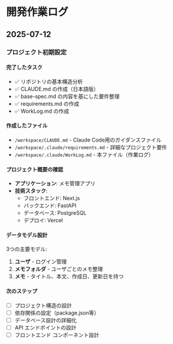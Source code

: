 # 開発作業ログ

## 2025-07-12

### プロジェクト初期設定

#### 完了したタスク
- ✅ リポジトリの基本構造分析
- ✅ CLAUDE.md の作成（日本語版）
- ✅ base-spec.md の内容を基にした要件整理
- ✅ requirements.md の作成
- ✅ WorkLog.md の作成

#### 作成したファイル
- `/workspace/CLAUDE.md` - Claude Code用のガイダンスファイル
- `/workspace/.claude/requirements.md` - 詳細なプロジェクト要件
- `/workspace/.claude/WorkLog.md` - 本ファイル（作業ログ）

#### プロジェクト概要の確認
- **アプリケーション**: メモ管理アプリ
- **技術スタック**: 
  - フロントエンド: Next.js
  - バックエンド: FastAPI
  - データベース: PostgreSQL
  - デプロイ: Vercel

#### データモデル設計
3つの主要モデル:
1. **ユーザ** - ログイン管理
2. **メモフォルダ** - ユーザごとのメモ整理
3. **メモ** - タイトル、本文、作成日、更新日を持つ

#### 次のステップ
- [ ] プロジェクト構造の設計
- [ ] 依存関係の設定（package.json等）
- [ ] データベース設計の詳細化
- [ ] API エンドポイントの設計
- [ ] フロントエンド コンポーネント設計